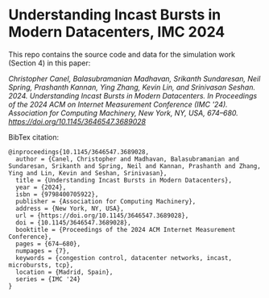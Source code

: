 # Understanding Incast Bursts in Modern Datacenters, IMC 2024

This repo contains the source code and data for the simulation work (Section 4) in this paper:

_Christopher Canel, Balasubramanian Madhavan, Srikanth Sundaresan, Neil Spring, Prashanth Kannan, Ying Zhang, Kevin Lin, and Srinivasan Seshan. 2024. Understanding Incast Bursts in Modern Datacenters. In Proceedings of the 2024 ACM on Internet Measurement Conference (IMC '24). Association for Computing Machinery, New York, NY, USA, 674–680. https://doi.org/10.1145/3646547.3689028_

BibTex citation:
```
@inproceedings{10.1145/3646547.3689028,
  author = {Canel, Christopher and Madhavan, Balasubramanian and Sundaresan, Srikanth and Spring, Neil and Kannan, Prashanth and Zhang, Ying and Lin, Kevin and Seshan, Srinivasan},
  title = {Understanding Incast Bursts in Modern Datacenters},
  year = {2024},
  isbn = {9798400705922},
  publisher = {Association for Computing Machinery},
  address = {New York, NY, USA},
  url = {https://doi.org/10.1145/3646547.3689028},
  doi = {10.1145/3646547.3689028},
  booktitle = {Proceedings of the 2024 ACM Internet Measurement Conference},
  pages = {674–680},
  numpages = {7},
  keywords = {congestion control, datacenter networks, incast, microbursts, tcp},
  location = {Madrid, Spain},
  series = {IMC '24}
}
```
